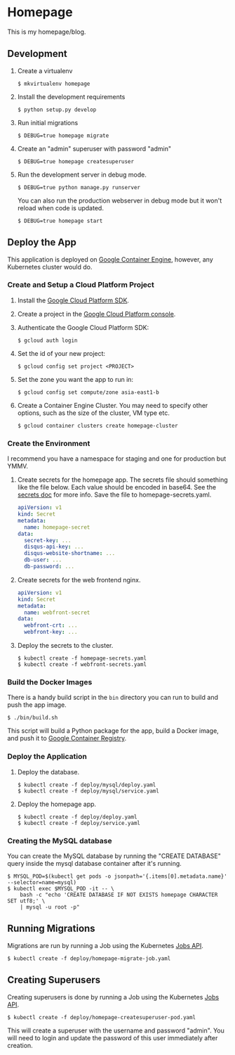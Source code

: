 # Homepage

This is my homepage/blog.

## Development

1. Create a virtualenv

    ```shell
    $ mkvirtualenv homepage
    ```

1. Install the development requirements

    ```shell
    $ python setup.py develop
    ```

1. Run initial migrations

    ```shell
    $ DEBUG=true homepage migrate
    ```

1. Create an "admin" superuser with password "admin"

    ```shell
    $ DEBUG=true homepage createsuperuser
    ```

1. Run the development server in debug mode.

    ```shell
    $ DEBUG=true python manage.py runserver
    ```

   You can also run the production webserver in debug mode but it won't reload
   when code is updated.

    ```shell
    $ DEBUG=true homepage start
    ```

## Deploy the App

This application is deployed on [Google Container
Engine](https://cloud.google.com/container-engine/), however, any Kubernetes
cluster would do.

### Create and Setup a Cloud Platform Project

1. Install the [Google Cloud Platform SDK](https://cloud.google.com/sdk/).
1. Create a project in the [Google Cloud Platform console](http://console.developers.google.com/).
1. Authenticate the Google Cloud Platform SDK:

    ```shell
    $ gcloud auth login
    ```

1. Set the id of your new project:

    ```shell
    $ gcloud config set project <PROJECT>
    ```

1. Set the zone you want the app to run in:

    ```shell
    $ gcloud config set compute/zone asia-east1-b
    ```

1. Create a Container Engine Cluster. You may need to specify other options,
   such as the size of the cluster, VM type etc.

    ```shell
    $ gcloud container clusters create homepage-cluster
    ```

### Create the Environment

I recommend you have a namespace for staging and one for production
but YMMV.

1. Create secrets for the homepage app. The secrets file should something like
   the file below. Each value should be encoded in base64. See the [secrets
   doc](http://kubernetes.io/docs/user-guide/secrets/walkthrough/) for more info.
   Save the file to homepage-secrets.yaml.

    ```yaml
    apiVersion: v1
    kind: Secret
    metadata:
      name: homepage-secret
    data:
      secret-key: ...
      disqus-api-key: ...
      disqus-website-shortname: ...
      db-user: ...
      db-password: ...
    ```

1. Create secrets for the web frontend nginx.

    ```yaml
    apiVersion: v1
    kind: Secret
    metadata:
      name: webfront-secret
    data:
      webfront-crt: ...
      webfront-key: ...
    ```

1. Deploy the secrets to the cluster.

    ```shell
    $ kubectl create -f homepage-secrets.yaml
    $ kubectl create -f webfront-secrets.yaml
    ```

### Build the Docker Images

There is a handy build script in the `bin` directory you can run to build
and push the app image.

```shell
$ ./bin/build.sh
```

This script will build a Python package for the app, build a Docker image, and
push it to [Google Container Registry](https://cloud.google.com/container-registry/).

### Deploy the Application

1. Deploy the database.

    ```shell
    $ kubectl create -f deploy/mysql/deploy.yaml
    $ kubectl create -f deploy/mysql/service.yaml
    ```

1. Deploy the homepage app.

    ```shell
    $ kubectl create -f deploy/deploy.yaml
    $ kubectl create -f deploy/service.yaml
    ```

### Creating the MySQL database

You can create the MySQL database by running the "CREATE DATABASE" query inside the mysql database container after it's running.

```shell
$ MYSQL_POD=$(kubectl get pods -o jsonpath='{.items[0].metadata.name}' --selector=name=mysql)
$ kubectl exec $MYSQL_POD -it -- \
    bash -c "echo 'CREATE DATABASE IF NOT EXISTS homepage CHARACTER SET utf8;' \
    | mysql -u root -p"
```

## Running Migrations

Migrations are run by running a Job using the Kubernetes
[Jobs API](http://kubernetes.io/docs/user-guide/jobs/).

```shell
$ kubectl create -f deploy/homepage-migrate-job.yaml
```

## Creating Superusers

Creating superusers is done by running a Job using the Kubernetes
[Jobs API](http://kubernetes.io/docs/user-guide/jobs/).

```shell
$ kubectl create -f deploy/homepage-createsuperuser-pod.yaml
```

This will create a superuser with the username and password "admin". You will
need to login and update the password of this user immediately after creation.

